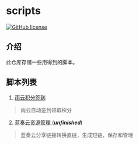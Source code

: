 # scripts 

[![GitHub license](https://img.shields.io/github/license/tianluanchen/scripts?style=flat-square)](https://github.com/tianluanchen/OnlinePortScan/blob/main/LICENSE)


## 介绍

此仓库存储一些用得到的脚本。

## 脚本列表

1. [雨云积分签到](https://github.com/tianluanchen/scripts/blob/main/1/)

> 雨云自动签到领取积分

2. [蓝奏云资源管理 ](https://github.com/tianluanchen/scripts/tree/main/2)(***unfinished***)

> 蓝奏云分享链接转换直链，生成短链，保存和管理
